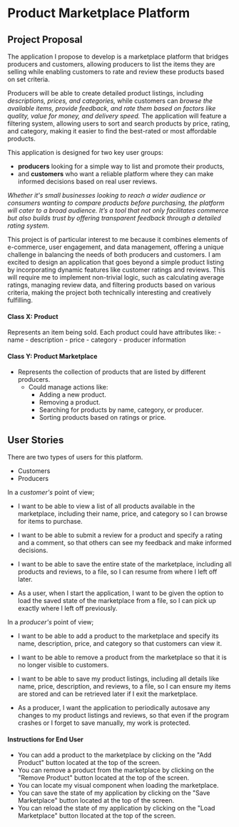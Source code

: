 # Product Marketplace Platform

## Project Proposal

The application I propose to develop is a marketplace platform that bridges producers and customers, allowing producers to list the items they are selling while enabling customers to rate and review these products based on set criteria. 

Producers will be able to create detailed product listings, including *descriptions, prices, and categories,* while customers can *browse the available items, provide feedback, and rate them based on factors like quality, value for money, and delivery speed.* The application will feature a filtering system, allowing users to sort and search products by price, rating, and category, making it easier to find the best-rated or most affordable products.

This application is designed for two key user groups: 
- **producers** looking for a simple way to list and promote their products, 
- and **customers** who want a reliable platform where they can make informed decisions based on real user reviews. 

*Whether it's small businesses looking to reach a wider audience or consumers wanting to compare products before purchasing, the platform will cater to a broad audience. It’s a tool that not only facilitates commerce but also builds trust by offering transparent feedback through a detailed rating system.*

This project is of particular interest to me because it combines elements of e-commerce, user engagement, and data management, offering a unique challenge in balancing the needs of both producers and customers. I am excited to design an application that goes beyond a simple product listing by incorporating dynamic features like customer ratings and reviews. This will require me to implement non-trivial logic, such as calculating average ratings, managing review data, and filtering products based on various criteria, making the project both technically interesting and creatively fulfilling.

#### Class X: Product
Represents an item being sold. Each product could have attributes like:
     - name
     - description
     - price
     - category
     - producer information

#### Class Y: Product Marketplace
- Represents the collection of products that are listed by different producers.
   - Could manage actions like:
     - Adding a new product.
     - Removing a product.
     - Searching for products by name, category, or producer.
     - Sorting products based on ratings or price.


## User Stories
There are two types of users for this platform.
-	Customers
-	Producers

In a *customer's* point of view;
- I want to be able to view a list of all products available in the marketplace, including their name, price, and category so I can browse for items to purchase.
- I want to be able to submit a review for a product and specify a rating and a comment, so that others can see my feedback and make informed decisions.

- I want to be able to save the entire state of the marketplace, including all products and reviews, to a file, so I can resume from where I left off later.
- As a user, when I start the application, I want to be given the option to load the saved state of the marketplace from a file, so I can pick up exactly where I left off previously.

In a *producer's* point of view;
- I want to be able to add a product to the marketplace and specify its name, description, price, and category so that customers can view it.
- I want to be able to remove a product from the marketplace so that it is no longer visible to customers.

- I want to be able to save my product listings, including all details like name, price, description, and reviews, to a file, so I can ensure my items are stored and can be retrieved later if I exit the marketplace.
- As a producer, I want the application to periodically autosave any changes to my product listings and reviews, so that even if the program crashes or I forget to save manually, my work is protected.

#### Instructions for End User
- You can add a product to the marketplace by clicking on the "Add Product" button located at the top of the screen.
- You can remove a product from the marketplace by clicking on the "Remove Product" button located at the top of the screen.
- You can locate my visual component when loading the marketplace.
- You can save the state of my application by clicking on the "Save Marketplace" button located at the top of the screen.
- You can reload the state of my application by clicking on the "Load Marketplace" button llocated at the top of the screen.